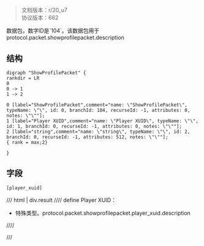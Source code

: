 # <!-- md:samp ShowProfilePacket -->

> 文档版本：r/20_u7<br/>协议版本：662

<!-- md:samp ShowProfilePacket -->数据包，数字ID是`104`。该数据包用于protocol.packet.showprofilepacket.description

## 结构

```viz
digraph "ShowProfilePacket" {
rankdir = LR
0
0 -> 1
1 -> 2

0 [label="ShowProfilePacket",comment="name: \"ShowProfilePacket\", typeName: \"\", id: 0, branchId: 104, recurseId: -1, attributes: 0, notes: \"\""];
1 [label="Player XUID",comment="name: \"Player XUID\", typeName: \"\", id: 1, branchId: 0, recurseId: -1, attributes: 0, notes: \"\""];
2 [label="string",comment="name: \"string\", typeName: \"\", id: 2, branchId: 0, recurseId: -1, attributes: 512, notes: \"\""];
{ rank = max;2}

}

```

## 字段

```title='ShowProfilePacket'
[player_xuid]
```

/// html | div.result
//// define
Player XUID：[<!-- md:samp string -->](../types/string.md)

- 特殊类型。protocol.packet.showprofilepacket.player_xuid.description


////

///

